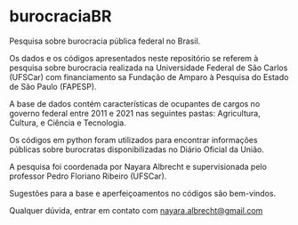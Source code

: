 # burocraciaBR
Pesquisa sobre burocracia pública federal no Brasil.

Os dados e os códigos apresentados neste repositório se referem à pesquisa sobre burocracia realizada na Universidade Federal de São Carlos (UFSCar) com financiamento sa Fundação de Amparo à Pesquisa do Estado de São Paulo (FAPESP).

A base de dados contém características de ocupantes de cargos no governo federal entre 2011 e 2021 nas seguintes pastas: Agricultura, Cultura, e Ciência e Tecnologia.

Os códigos em python foram utilizados para encontrar informações públicas sobre burocratas disponibilizadas no Diário Oficial da União.

A pesquisa foi coordenada por Nayara Albrecht e supervisionada pelo professor Pedro Floriano Ribeiro (UFSCar).

Sugestões para a base e aperfeiçoamentos no códigos são bem-vindos.

Qualquer dúvida, entrar em contato com nayara.albrecht@gmail.com
